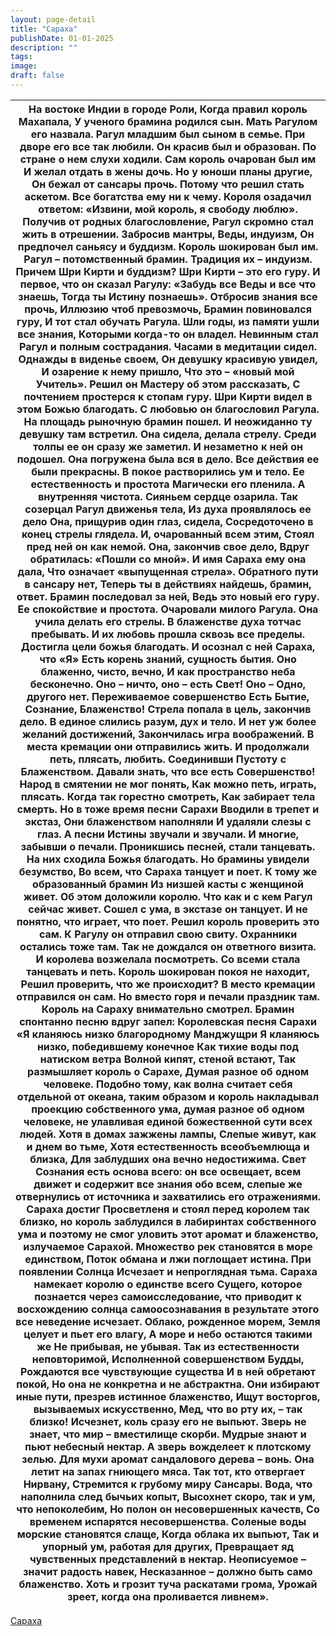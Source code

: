 ```yaml
---
layout: page-detail
title: "Сараха"
publishDate: 01-01-2025
description: ""
tags:
image:
draft: false
---
```


| На востоке Индии в городе Роли, Когда правил король Махапала, У ученого брамина родился сын. Мать Рагулом его назвала. Рагул младшим был сыном в семье. При дворе его все так любили. Он красив был и образован. По стране о нем слухи ходили. Сам король очарован был им И желал отдать в жены дочь. Но у юноши планы другие, Он бежал от сансары прочь. Потому что решил стать аскетом. Все богатства ему ни к чему. Короля озадачил ответом: «Извини, мой король, я свободу люблю». Получив от родных благословление, Рагул скромно стал жить в отрешении. Забросив мантры, Веды, индуизм, Он предпочел саньясу и буддизм. Король шокирован был им. Рагул – потомственный брамин. Традиция их – индуизм. Причем Шри Кирти и буддизм? Шри Кирти – это его гуру. И первое, что он сказал Рагулу: «Забудь все Веды и все что знаешь, Тогда ты Истину познаешь». Отбросив знания все прочь, Иллюзию чтоб превозмочь, Брамин повиновался гуру, И тот стал обучать Рагула. Шли годы, из памяти ушли все знания, Которыми когда-то он владел. Невинным стал Рагул и полным сострадания. Часами в медитации сидел. Однажды в виденье своем, Он девушку красивую увидел, И озарение к нему пришло, Что это – «новый мой Учитель». Решил он Мастеру об этом рассказать, С почтением простерся к стопам гуру. Шри Кирти видел в этом Божью благодать. С любовью он благословил Рагула. На площадь рыночную брамин пошел. И неожиданно ту девушку там встретил. Она сидела, делала стрелу. Среди толпы ее он сразу же заметил. И незаметно к ней он подошел. Она погружена была вся в дело. Все действия ее были прекрасны. В покое растворились ум и тело. Ее естественность и простота Магически его пленила. А внутренняя чистота. Сияньем сердце озарила. Так созерцал Рагул движенья тела, Из духа проявлялось ее дело Она, прищурив один глаз, сидела, Сосредоточено в конец стрелы глядела. И, очарованный всем этим, Стоял пред ней он как немой. Она, закончив свое дело, Вдруг обратилась: «Пошли со мной». И имя Сараха ему она дала, Что означает «выпущенная стрела». Обратного пути в сансару нет, Теперь ты в действиях найдешь, брамин, ответ. Брамин последовал за ней, Ведь это новый его гуру. Ее спокойствие и простота. Очаровали милого Рагула. Она учила делать его стрелы. В блаженстве духа тотчас пребывать. И их любовь прошла сквозь все пределы. Достигла цели божья благодать. И осознал с ней Сараха, что «Я» Есть корень знаний, сущность бытия. Оно блаженно, чисто, вечно, И как пространство неба бесконечно. Оно – ничто, оно – есть Свет! Оно – Одно, другого нет. Переживаемое совершенство Есть Бытие, Сознание, Блаженство! Стрела попала в цель, закончив дело. В единое слились разум, дух и тело. И нет уж более желаний достижений, Закончилась игра воображений. В места кремации они отправились жить. И продолжали петь, плясать, любить. Соединивши Пустоту с Блаженством. Давали знать, что все есть Совершенство! Народ в смятении не мог понять, Как можно петь, играть, плясать. Когда так горестно смотреть, Как забирает тела смерть. Но в тоже время песни Сарахи Вводили в трепет и экстаз, Они блаженством наполняли И удаляли слезы с глаз. А песни Истины звучали и звучали. И многие, забывши о печали. Проникшись песней, стали танцевать. На них сходила Божья благодать. Но брамины увидели безумство, Во всем, что Сараха танцует и поет. К тому же образованный брамин Из низшей касты с женщиной живет. Об этом доложили королю. Что как и с кем Рагул сейчас живет. Сошел с ума, в экстазе он танцует. И не понятно, что играет, что поет. Решил король проверить это сам. К Рагулу он отправил свою свиту. Охранники остались тоже там. Так не дождался он ответного визита. И королева возжелала посмотреть. Со всеми стала танцевать и петь. Король шокирован покоя не находит, Решил проверить, что же происходит? В место кремации отправился он сам. Но вместо горя и печали праздник там. Король на Сараху внимательно смотрел. Брамин спонтанно песню вдруг запел: **Королевская песня Сарахи** «Я кланяюсь низко благородному Манджущри Я кланяюсь низко, победившему конечное Как тихие воды под натиском ветра Волной кипят, стеной встают, Так размышляет король о Сарахе, Думая разное об одном человеке. Подобно тому, как волна считает себя отдельной от океана, таким образом и король накладывал проекцию собственного ума, думая разное об одном человеке, не улавливая единой божественной сути всех людей. Хотя в домах зажжены лампы, Слепые живут, как и днем во тьме, Хотя естественность всеобъемлюща и близка, Для заблудших она вечно недостижима. Свет Сознания есть основа всего: он все освещает, всем движет и содержит все знания обо всем, слепые же отвернулись от источника и захватились его отражениями. Сараха достиг Просветленя и стоял перед королем так близко, но король заблудился в лабиринтах собственного ума и поэтому не смог уловить этот аромат и блаженство, излучаемое Сарахой. Множество рек становятся в море единством, Поток обмана и лжи поглощает истина. При появлении Солнца Исчезает и непроглядная тьма. Сараха намекает королю о единстве всего Сущего, которое познается через самоисследование, что приводит к восхождению солнца самоосознавания в результате этого все неведение исчезает. Облако, рожденное морем, Земля целует и пьет его влагу, А море и небо остаются такими же Не прибывая, не убывая. Так из естественности неповторимой, Исполненной совершенством Будды, Рождаются все чувствующие существа И в ней обретают покой, Но она не конкретна и не абстрактна. Они избирают иные пути, презрев истинное блаженство, Ищут восторгов, вызываемых искусственно, Мед, что во рту их, – так близко! Исчезнет, коль сразу его не выпьют. Зверь не знает, что мир – вместилище скорби. Мудрые знают и пьют небесный нектар. А зверь вожделеет к плотскому зелью. Для мухи аромат сандалового дерева – вонь. Она летит на запах гниющего мяса. Так тот, кто отвергает Нирвану, Стремится к грубому миру Сансары. Вода, что наполнила след бычьих копыт, Высохнет скоро, так и ум, что непоколебим, Но полон он несовершенных качеств, Со временем испарятся несовершенства. Соленые воды морские становятся слаще, Когда облака их выпьют, Так и упорный ум, работая для других, Превращает яд чувственных представлений в нектар. Неописуемое – значит радость навек, Несказанное – должно быть само блаженство. Хоть и грозит туча раскатами грома, Урожай зреет, когда она проливается ливнем». |
| ------------------------------------------------------------------------------------------------------------------------------------------------------------------------------------------------------------------------------------------------------------------------------------------------------------------------------------------------------------------------------------------------------------------------------------------------------------------------------------------------------------------------------------------------------------------------------------------------------------------------------------------------------------------------------------------------------------------------------------------------------------------------------------------------------------------------------------------------------------------------------------------------------------------------------------------------------------------------------------------------------------------------------------------------------------------------------------------------------------------------------------------------------------------------------------------------------------------------------------------------------------------------------------------------------------------------------------------------------------------------------------------------------------------------------------------------------------------------------------------------------------------------------------------------------------------------------------------------------------------------------------------------------------------------------------------------------------------------------------------------------------------------------------------------------------------------------------------------------------------------------------------------------------------------------------------------------------------------------------------------------------------------------------------------------------------------------------------------------------------------------------------------------------------------------------------------------------------------------------------------------------------------------------------------------------------------------------------------------------------------------------------------------------------------------------------------------------------------------------------------------------------------------------------------------------------------------------------------------------------------------------------------------------------------------------------------------------------------------------------------------------------------------------------------------------------------------------------------------------------------------------------------------------------------------------------------------------------------------------------------------------------------------------------------------------------------------------------------------------------------------------------------------------------------------------------------------------------------------------------------------------------------------------------------------------------------------------------------------------------------------------------------------------------------------------------------------------------------------------------------------------------------------------------------------------------------------------------------------------------------------------------------------------------------------------------------------------------------------------------------------------------------------------------------------------------------------------------------------------------------------------------------------------------------------------------------------------------------------------------------------------------------------------------------------------------------------------------------------------------------------------------------------------------------------------------------------------------------------------------------------------------------------------------------------------------------------------------------------------------------------------------------------------------------------------------------------------------------------------------------------------------------------------------------------------------------------------------------------------------------------------------------------------------------------------------------------------------------------------------------------------------------------------------------------------------------------------------------------------------------------------------------------------------------------------------------------------------------------------------------------------------------------------------------------------------------------------------------------------------------------------------------------------------------------------------------------------------------------------------------------------------------------------------------------------------------------------------------------------------------------------------------------------------------------------------------------------------------------------------------------------------------------------------------------------------------------------------------------------------------------------------------------------------------------------------------------------------------------------------------------------------------------------------------------------------------------------------------------------------------------------------------------------------------------------------------------------------------------------------------------------------------------------------------------------------------------------------------------------------------------------------------------------------------------------------------------------------------------------------------------------------------------------------------------------------------------------------------------------------------------------------------------------------------------------------------------------------------------------------------------------------------------------------ |

[Сараха](/binaries/file/news/f%5F2765.docx)
  
  
